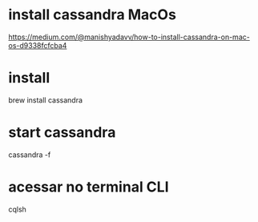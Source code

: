 # install cassandra MacOs
https://medium.com/@manishyadavv/how-to-install-cassandra-on-mac-os-d9338fcfcba4

# install
brew install cassandra

# start cassandra
cassandra -f

# acessar no terminal CLI
cqlsh

